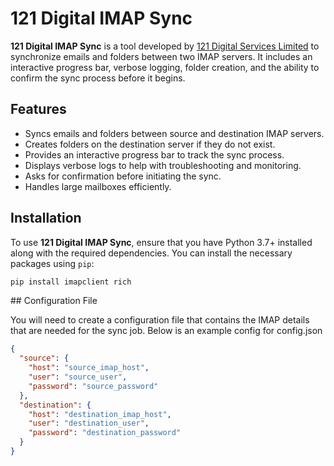 # 121 Digital IMAP Sync

**121 Digital IMAP Sync** is a tool developed by [121 Digital Services Limited](https://www.121digital.co.uk) to synchronize emails and folders between two IMAP servers. It includes an interactive progress bar, verbose logging, folder creation, and the ability to confirm the sync process before it begins.

## Features

- Syncs emails and folders between source and destination IMAP servers.
- Creates folders on the destination server if they do not exist.
- Provides an interactive progress bar to track the sync process.
- Displays verbose logs to help with troubleshooting and monitoring.
- Asks for confirmation before initiating the sync.
- Handles large mailboxes efficiently.

## Installation

To use **121 Digital IMAP Sync**, ensure that you have Python 3.7+ installed along with the required dependencies. You can install the necessary packages using `pip`:

```bash
pip install imapclient rich
```

## Configuration File

You will need to create a configuration file that contains the IMAP details that are
needed for the sync job. Below is an example config for config.json

```json
{
  "source": {
    "host": "source_imap_host",
    "user": "source_user",
    "password": "source_password"
  },
  "destination": {
    "host": "destination_imap_host",
    "user": "destination_user",
    "password": "destination_password"
  }
}

```